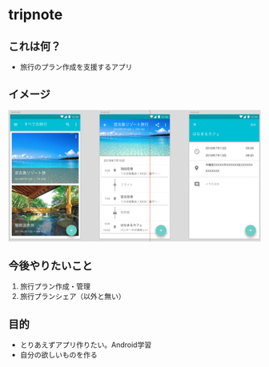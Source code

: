 # tripnote
## これは何？
- 旅行のプラン作成を支援するアプリ

## イメージ
![](https://github.com/susunshun/tripnote/blob/master/markdown/img/ScreenShot.png)

## 今後やりたいこと
1. 旅行プラン作成・管理
2. 旅行プランシェア（以外と無い）

## 目的
- とりあえずアプリ作りたい。Android学習
- 自分の欲しいものを作る
